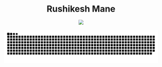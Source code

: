 <h1 align="center"> Rushikesh Mane </h1>

<p align="center">
  <a href="https://github.com/Rushikesh3377"><img src="https://readme-typing-svg.herokuapp.com?color=5B5B5B&center=true&vCenter=true&lines=Software+Developer;UI%2FUX%20Designer;Always+learn+new+things&height=45&color=311219&vCenter=true"></a>
</p>





![Snake animation](https://github.com/Rushikesh3377/Rushikesh3377/blob/main/github-contribution-grid-snake.svg)

